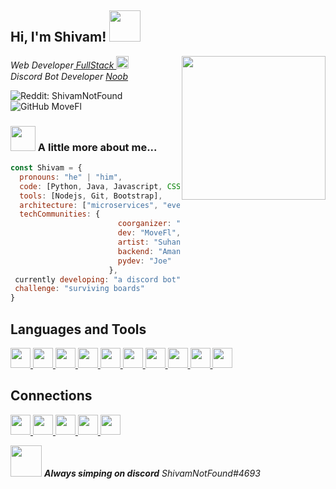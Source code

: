 <h2> Hi, I'm Shivam! <img src="https://cdn.discordapp.com/emojis/936816331213377609.gif?v=1&size=100" width="50"></h2>
<img align='right' src="https://media.discordapp.net/attachments/936820146415239220/936932757177794620/ezgif.com-gif-maker_1.gif" width="230">
<p><em>Web Developer<a href="https://codepen.io/trending"> FullStack </a><img src="https://cdn.discordapp.com/emojis/936816417284694047.gif?v=1&size=100" width="20"></br>Discord Bot Developer <a href="https://discord.com/developers/docs">Noob</a><img src="https://cdn.discordapp.com/emojis/936816496422846555.gif?v=1&size=40" width="15"> 
</em></p>

![Reddit: ShivamNotFound](https://img.shields.io/reddit/user-karma/combined/ShivamNotFound?style=social)
![GitHub MoveFl](https://img.shields.io/github/followers/MoveFl?label=follow&style=social)


### <img src="https://cdn.discordapp.com/emojis/936831962784616481.png?v=1&size=100" width="40"> A little more about me...  

```javascript
const Shivam = {
  pronouns: "he" | "him",
  code: [Python, Java, Javascript, CSS, HTML]
  tools: [Nodejs, Git, Bootstrap],
  architecture: ["microservices", "event-driven", "idle and lazy dev"],
  techCommunities: {
                        coorganizer: "FlareBit",
                        dev: "MoveFl",
                        artist: "SuhanDrawsStuff"
                        backend: "Aman"
                        pydev: "Joe"
                      },
 currently developing: "a discord bot"                     
 challenge: "surviving boards"
}
```
<h2> Languages and Tools</h2>
<a href= https://github.com/?tab=repositories&q=&type=&language=html&sort= > <img width ='32px' src ='https://raw.githubusercontent.com/rahulbanerjee26/githubAboutMeGenerator/main/icons/html.svg'> </a>
<a href= https://github.com/?tab=repositories&q=&type=&language=css&sort= > <img width ='32px' src ='https://raw.githubusercontent.com/rahulbanerjee26/githubAboutMeGenerator/main/icons/css.svg'> </a>
<a href= https://github.com/?tab=repositories&q=&type=&language=javascript&sort= > <img width ='32px' src ='https://raw.githubusercontent.com/rahulbanerjee26/githubAboutMeGenerator/main/icons/javascript.svg'> </a>
<a href= https://github.com/?tab=repositories&q=&type=&language=java&sort= > <img width ='32px' src ='https://raw.githubusercontent.com/rahulbanerjee26/githubAboutMeGenerator/main/icons/java.svg'> </a>
<a href= https://github.com/?tab=repositories&q=&type=&language=python&sort= > <img width ='32px' src ='https://raw.githubusercontent.com/rahulbanerjee26/githubAboutMeGenerator/main/icons/python.svg'> </a>
<a href= https://github.com/?tab=repositories&q=&type=&language=nodejs&sort= > <img width ='32px' src ='https://raw.githubusercontent.com/rahulbanerjee26/githubAboutMeGenerator/main/icons/nodejs.svg'> </a>
<a href= https://github.com/?tab=repositories&q=&type=&language=git&sort= > <img width ='32px' src ='https://raw.githubusercontent.com/rahulbanerjee26/githubAboutMeGenerator/main/icons/git.svg'> </a>
<a href= https://github.com/?tab=repositories&q=&type=&language=bootstrap&sort= > <img width ='32px' src ='https://raw.githubusercontent.com/rahulbanerjee26/githubAboutMeGenerator/main/icons/bootstrap.svg'> </a>
<a href= https://github.com/?tab=repositories&q=&type=&language=firebase&sort= > <img width ='32px' src ='https://raw.githubusercontent.com/rahulbanerjee26/githubAboutMeGenerator/main/icons/firebase.svg'> </a>
<a href= https://github.com/?tab=repositories&q=&type=&language=mongodb&sort= > <img width ='32px' src ='https://raw.githubusercontent.com/rahulbanerjee26/githubAboutMeGenerator/main/icons/mongodb.svg'> </a>

<h2> Connections </h2>
<a href=https://discord.gg/BEnmBrgzTF=repositories&q=&type=&language=discord&sort= > <img width ='32px' src ='https://raw.githubusercontent.com/rahulbanerjee26/githubAboutMeGenerator/main/icons/discord.svg'> </a>
<a href= https://twitter.com/ShivamNotFound=repositories&q=&type=&language=twitter&sort= > <img width ='32px' src ='https://raw.githubusercontent.com/rahulbanerjee26/githubAboutMeGenerator/main/icons/twitter.svg'> </a>
<a href= https://www.reddit.com/user/ShivamNotFound/=repositories&q=&type=&language=reddit&sort= > <img width ='32px' src ='https://raw.githubusercontent.com/rahulbanerjee26/githubAboutMeGenerator/main/icons/reddit.svg'> </a>
<a href= https://open.spotify.com/user/316ouqotcgwx24kg7v4oacp43ula=repositories&q=&type=&language=spotify&sort= > <img width ='32px' src ='https://raw.githubusercontent.com/rahulbanerjee26/githubAboutMeGenerator/main/icons/spotify.svg'> </a>
<a href= https://www.youtube.com/channel/UCgHhlHFSqtKElS704DddLpg=repositories&q=&type=&language=youtube&sort= > <img width ='32px' src ='https://raw.githubusercontent.com/rahulbanerjee26/githubAboutMeGenerator/main/icons/youtube.svg'> </a>


<img src="https://cdn.discordapp.com/emojis/936818939193864232.gif?v=1&size=100" width="50"> <em><b>Always simping on discord</b> ShivamNotFound#4693</em>

